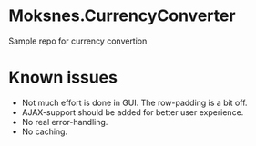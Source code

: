 # Moksnes.CurrencyConverter
Sample repo for currency convertion

# Known issues
* Not much effort is done in GUI. The row-padding is a bit off.
* AJAX-support should be added for better user experience.
* No real error-handling.
* No caching.